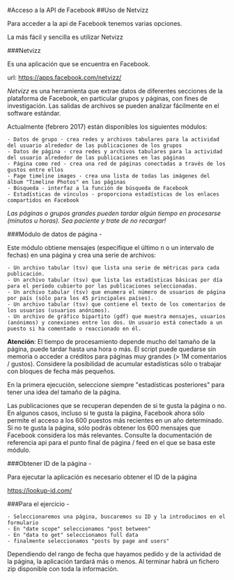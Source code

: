 #Acceso a la API de Facebook
##Uso de Netvizz

Para acceder a la api de Facebook tenemos varias opciones.

La más fácil y sencilla es utilizar Netvizz

###Netvizz

Es una aplicación que se encuentra en Facebook.

url: https://apps.facebook.com/netvizz/

*Netvizz* es una herramienta que extrae datos de diferentes secciones de la plataforma de Facebook, en particular grupos y páginas, con fines de investigación. Las salidas de archivos se pueden analizar fácilmente en el software estándar.

Actualmente (febrero 2017) están disponibles los siguientes módulos:
~~~ 
- Datos de grupo - crea redes y archivos tabulares para la actividad del usuario alrededor de las publicaciones de los grupos
- Datos de página - crea redes y archivos tabulares para la actividad del usuario alrededor de las publicaciones en las páginas
- Página como red - crea una red de páginas conectadas a través de los gustos entre ellos
- Page timeline images - crea una lista de todas las imágenes del álbum "Timeline Photos" en las páginas
- Búsqueda - interfaz a la función de búsqueda de Facebook
- Estadísticas de vínculos - proporciona estadísticas de los enlaces compartidos en Facebook
~~~ 
*Las páginas o grupos grandes pueden tardar algún tiempo en procesarse (minutos u horas). Sea paciente y trate de no recargar!*

###Módulo de datos de página -

Este módulo obtiene mensajes (especifique el último n o un intervalo de fechas) en una página y crea una serie de archivos:
~~~ 
- Un archivo tabular (tsv) que lista una serie de métricas para cada publicación.
- Un archivo tabular (tsv) que lista las estadísticas básicas por día para el período cubierto por las publicaciones seleccionadas.
- Un archivo tabular (tsv) que enumera el número de usuarios de página por país (sólo para los 45 principales países).
- Un archivo tabular (tsv) que contiene el texto de los comentarios de los usuarios (usuarios anónimos).
- Un archivo de gráfico bipartito (gdf) que muestra mensajes, usuarios (anónimos) y conexiones entre los dos. Un usuario está conectado a un puesto si ha comentado o reaccionado en él.
~~~ 
**Atención**: El tiempo de procesamiento depende mucho del tamaño de la página, puede tardar hasta una hora o más. El script puede quedarse sin memoria o acceder a créditos para páginas muy grandes (> 1M comentarios / gustos). Considere la posibilidad de acumular estadísticas sólo o trabajar con bloques de fecha más pequeños.

En la primera ejecución, seleccione siempre "estadísticas posteriores" para tener una idea del tamaño de la página.

Las publicaciones que se recuperan dependen de si te gusta la página o no. En algunos casos, incluso si te gusta la página, Facebook ahora sólo permite el acceso a los 600 puestos más recientes en un año determinado. Si no te gusta la página, sólo podrás obtener los 600 mensajes que Facebook considera los más relevantes. Consulte la documentación de referencia api para el punto final de página / feed en el que se basa este módulo.

###Obtener ID de la página -

Para ejecutar la aplicación es necesario obtener el ID de la página

https://lookup-id.com/

###Para el ejercicio - 
~~~ 
- Seleccionaremos una página, buscaremos su ID y la introducimos en el formulario
- En "date scope" seleccionamos "post between"
- En "data to get" seleccionamos full data
- finalmente seleccionamos "posts by page and users"
~~~ 
Dependiendo del rango de fecha que hayamos pedido y de la actividad de la página, la aplicación tardará más o menos. Al terminar habrá un fichero zip disponible con toda la información.